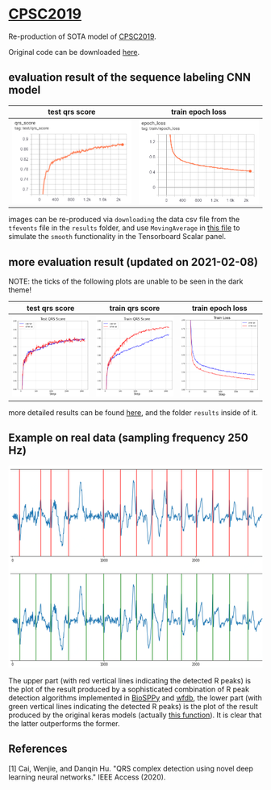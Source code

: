 
# [CPSC2019](http://2019.icbeb.org/Challenge.html)

Re-production of SOTA model of [CPSC2019](http://2019.icbeb.org/Challenge.html).

Original code can be downloaded [here](https://opensz.oss-cn-beijing.aliyuncs.com/ICBEB2020/file/CPSC2019-opensource.zip).

## evaluation result of the sequence labeling CNN model

test qrs score             |  train epoch loss
:-------------------------:|:-------------------------:
![test_qrs_score](results/test_qrs_score.png)  |  ![train_epoch_loss](results/train_epoch_loss.png)

images can be re-produced via ``downloading`` the data csv file from the ``tfevents`` file in the ``results`` folder, and use ``MovingAverage`` in [this file](https://github.com/DeepPSP/utils/blob/master/utils_signal/utils_signal.py#L1458) to simulate the ``smooth`` functionality in the Tensorboard Scalar panel.

## more evaluation result (updated on 2021-02-08)

NOTE: the ticks of the following plots are unable to be seen in the dark theme!

test qrs score             |  train qrs score          | train epoch loss
:-------------------------:|:-------------------------:|:-------------------------:
![test_qrs_score](results/test_qrs_score_new.png)  |  ![train_qrs_score](results/train_qrs_score_new.png) | ![train_epoch_loss](results/train_loss_new.png)

more detailed results can be found [here](https://github.com/DeepPSP/torch_ecg_models/tree/master/rpeaks_seq_lab), and the folder `results` inside of it.

## Example on real data (sampling frequency 250 Hz)

<img src="results/comparison_rpeaks_detect.png" width="800" height="400">

The upper part (with red vertical lines indicating the detected R peaks) is the plot of the result produced by a sophisticated combination of R peak detection algorithms implemented in [BioSPPy](https://github.com/PIA-Group/BioSPPy) and [wfdb](https://github.com/MIT-LCP/wfdb-python), the lower part (with green vertical lines indicating the detected R peaks) is the plot of the result produced by the original keras models (actually [this function](https://github.com/DeepPSP/torch_ecg/blob/master/torch_ecg/train/train_crnn_cpsc2020/signal_processing/ecg_rpeaks_dl.py#L30)). It is clear that the latter outperforms the former.

## References

[1] Cai, Wenjie, and Danqin Hu. "QRS complex detection using novel deep learning neural networks." IEEE Access (2020).
